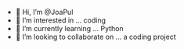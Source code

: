 - 👋 Hi, I’m @JoaPul
- 👀 I’m interested in ... coding
- 🌱 I’m currently learning ... Python
- 💞️ I’m looking to collaborate on ... a coding project

<!---
JoaPul/JoaPul is a ✨ special ✨ repository because its `README.md` (this file) appears on your GitHub profile.
You can click the Preview link to take a look at your changes.
--->
